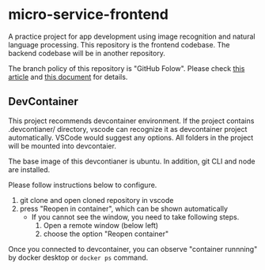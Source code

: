 # micro-service-frontend
A practice project for app development using image recognition and natural language processing.
This repository is the frontend codebase. The backend codebase will be in another repository.

The branch policy of this repository is "GitHub Folow".
Please check [this article](https://qiita.com/onishi_820/items/d98c61e0faa67f417829) and [this document](docs/branch-policy.md) for details.

## DevContainer
This project recommends devcontainer environment. If the project contains .devcontianer/ directory, vscode can recognize it as devcontainer project automatically. VSCode would suggest any options. All folders in the project will be mounted into devcontaier.

The base image of this devcontianer is ubuntu. In addition, git CLI and node are installed.

Please follow instructions below to configure.

1. git clone and open cloned repository in vscode
2. press "Reopen in container", which can be shown automatically 
    - If you cannot see the window, you need to take following steps.
        1. Open a remote window (below left)
        2. choose the option "Reopen container"

Once you connected to devcontainer, you can observe "container runnning" by docker desktop or `docker ps` command.